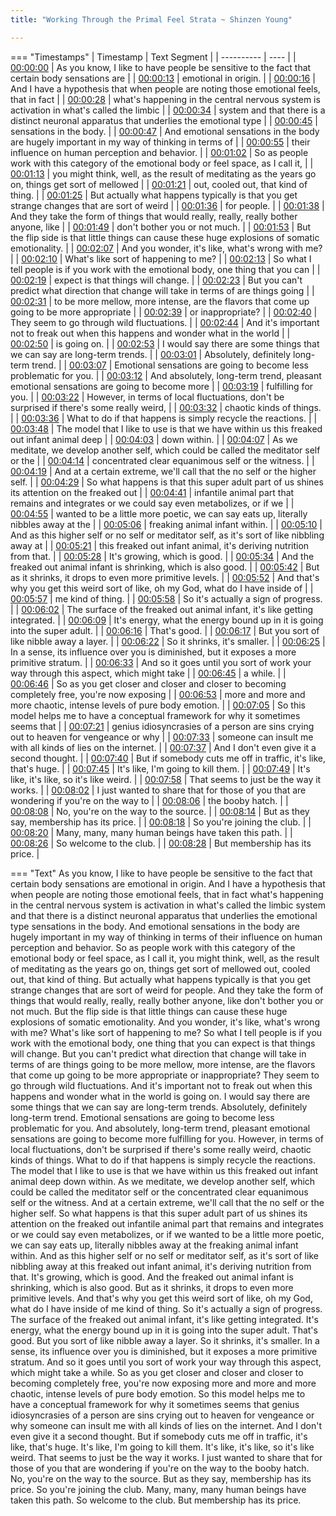 ```yaml
---
title: "Working Through the Primal Feel Strata ~ Shinzen Young"

---
```

=== "Timestamps"
    | Timestamp | Text Segment |
    | ---------- | ----  |
    | [00:00:00](https://www.youtube.com/watch?v=zvcGvR_gnBE&t=0) |  As you know, I like to have people be sensitive to the fact that certain body sensations are |
    | [00:00:13](https://www.youtube.com/watch?v=zvcGvR_gnBE&t=13) |  emotional in origin. |
    | [00:00:16](https://www.youtube.com/watch?v=zvcGvR_gnBE&t=16) |  And I have a hypothesis that when people are noting those emotional feels, that in fact |
    | [00:00:28](https://www.youtube.com/watch?v=zvcGvR_gnBE&t=28) |  what's happening in the central nervous system is activation in what's called the limbic |
    | [00:00:34](https://www.youtube.com/watch?v=zvcGvR_gnBE&t=34) |  system and that there is a distinct neuronal apparatus that underlies the emotional type |
    | [00:00:45](https://www.youtube.com/watch?v=zvcGvR_gnBE&t=45) |  sensations in the body. |
    | [00:00:47](https://www.youtube.com/watch?v=zvcGvR_gnBE&t=47) |  And emotional sensations in the body are hugely important in my way of thinking in terms of |
    | [00:00:55](https://www.youtube.com/watch?v=zvcGvR_gnBE&t=55) |  their influence on human perception and behavior. |
    | [00:01:02](https://www.youtube.com/watch?v=zvcGvR_gnBE&t=62) |  So as people work with this category of the emotional body or feel space, as I call it, |
    | [00:01:13](https://www.youtube.com/watch?v=zvcGvR_gnBE&t=73) |  you might think, well, as the result of meditating as the years go on, things get sort of mellowed |
    | [00:01:21](https://www.youtube.com/watch?v=zvcGvR_gnBE&t=81) |  out, cooled out, that kind of thing. |
    | [00:01:25](https://www.youtube.com/watch?v=zvcGvR_gnBE&t=85) |  But actually what happens typically is that you get strange changes that are sort of weird |
    | [00:01:36](https://www.youtube.com/watch?v=zvcGvR_gnBE&t=96) |  for people. |
    | [00:01:38](https://www.youtube.com/watch?v=zvcGvR_gnBE&t=98) |  And they take the form of things that would really, really, really bother anyone, like |
    | [00:01:49](https://www.youtube.com/watch?v=zvcGvR_gnBE&t=109) |  don't bother you or not much. |
    | [00:01:53](https://www.youtube.com/watch?v=zvcGvR_gnBE&t=113) |  But the flip side is that little things can cause these huge explosions of somatic emotionality. |
    | [00:02:07](https://www.youtube.com/watch?v=zvcGvR_gnBE&t=127) |  And you wonder, it's like, what's wrong with me? |
    | [00:02:10](https://www.youtube.com/watch?v=zvcGvR_gnBE&t=130) |  What's like sort of happening to me? |
    | [00:02:13](https://www.youtube.com/watch?v=zvcGvR_gnBE&t=133) |  So what I tell people is if you work with the emotional body, one thing that you can |
    | [00:02:19](https://www.youtube.com/watch?v=zvcGvR_gnBE&t=139) |  expect is that things will change. |
    | [00:02:23](https://www.youtube.com/watch?v=zvcGvR_gnBE&t=143) |  But you can't predict what direction that change will take in terms of are things going |
    | [00:02:31](https://www.youtube.com/watch?v=zvcGvR_gnBE&t=151) |  to be more mellow, more intense, are the flavors that come up going to be more appropriate |
    | [00:02:39](https://www.youtube.com/watch?v=zvcGvR_gnBE&t=159) |  or inappropriate? |
    | [00:02:40](https://www.youtube.com/watch?v=zvcGvR_gnBE&t=160) |  They seem to go through wild fluctuations. |
    | [00:02:44](https://www.youtube.com/watch?v=zvcGvR_gnBE&t=164) |  And it's important not to freak out when this happens and wonder what in the world |
    | [00:02:50](https://www.youtube.com/watch?v=zvcGvR_gnBE&t=170) |  is going on. |
    | [00:02:53](https://www.youtube.com/watch?v=zvcGvR_gnBE&t=173) |  I would say there are some things that we can say are long-term trends. |
    | [00:03:01](https://www.youtube.com/watch?v=zvcGvR_gnBE&t=181) |  Absolutely, definitely long-term trend. |
    | [00:03:07](https://www.youtube.com/watch?v=zvcGvR_gnBE&t=187) |  Emotional sensations are going to become less problematic for you. |
    | [00:03:12](https://www.youtube.com/watch?v=zvcGvR_gnBE&t=192) |  And absolutely, long-term trend, pleasant emotional sensations are going to become more |
    | [00:03:19](https://www.youtube.com/watch?v=zvcGvR_gnBE&t=199) |  fulfilling for you. |
    | [00:03:22](https://www.youtube.com/watch?v=zvcGvR_gnBE&t=202) |  However, in terms of local fluctuations, don't be surprised if there's some really weird, |
    | [00:03:32](https://www.youtube.com/watch?v=zvcGvR_gnBE&t=212) |  chaotic kinds of things. |
    | [00:03:36](https://www.youtube.com/watch?v=zvcGvR_gnBE&t=216) |  What to do if that happens is simply recycle the reactions. |
    | [00:03:48](https://www.youtube.com/watch?v=zvcGvR_gnBE&t=228) |  The model that I like to use is that we have within us this freaked out infant animal deep |
    | [00:04:03](https://www.youtube.com/watch?v=zvcGvR_gnBE&t=243) |  down within. |
    | [00:04:07](https://www.youtube.com/watch?v=zvcGvR_gnBE&t=247) |  As we meditate, we develop another self, which could be called the meditator self or the |
    | [00:04:14](https://www.youtube.com/watch?v=zvcGvR_gnBE&t=254) |  concentrated clear equanimous self or the witness. |
    | [00:04:19](https://www.youtube.com/watch?v=zvcGvR_gnBE&t=259) |  And at a certain extreme, we'll call that the no self or the higher self. |
    | [00:04:29](https://www.youtube.com/watch?v=zvcGvR_gnBE&t=269) |  So what happens is that this super adult part of us shines its attention on the freaked out |
    | [00:04:41](https://www.youtube.com/watch?v=zvcGvR_gnBE&t=281) |  infantile animal part that remains and integrates or we could say even metabolizes, or if we |
    | [00:04:55](https://www.youtube.com/watch?v=zvcGvR_gnBE&t=295) |  wanted to be a little more poetic, we can say eats up, literally nibbles away at the |
    | [00:05:06](https://www.youtube.com/watch?v=zvcGvR_gnBE&t=306) |  freaking animal infant within. |
    | [00:05:10](https://www.youtube.com/watch?v=zvcGvR_gnBE&t=310) |  And as this higher self or no self or meditator self, as it's sort of like nibbling away at |
    | [00:05:21](https://www.youtube.com/watch?v=zvcGvR_gnBE&t=321) |  this freaked out infant animal, it's deriving nutrition from that. |
    | [00:05:28](https://www.youtube.com/watch?v=zvcGvR_gnBE&t=328) |  It's growing, which is good. |
    | [00:05:34](https://www.youtube.com/watch?v=zvcGvR_gnBE&t=334) |  And the freaked out animal infant is shrinking, which is also good. |
    | [00:05:42](https://www.youtube.com/watch?v=zvcGvR_gnBE&t=342) |  But as it shrinks, it drops to even more primitive levels. |
    | [00:05:52](https://www.youtube.com/watch?v=zvcGvR_gnBE&t=352) |  And that's why you get this weird sort of like, oh my God, what do I have inside of |
    | [00:05:57](https://www.youtube.com/watch?v=zvcGvR_gnBE&t=357) |  me kind of thing. |
    | [00:05:58](https://www.youtube.com/watch?v=zvcGvR_gnBE&t=358) |  So it's actually a sign of progress. |
    | [00:06:02](https://www.youtube.com/watch?v=zvcGvR_gnBE&t=362) |  The surface of the freaked out animal infant, it's like getting integrated. |
    | [00:06:09](https://www.youtube.com/watch?v=zvcGvR_gnBE&t=369) |  It's energy, what the energy bound up in it is going into the super adult. |
    | [00:06:16](https://www.youtube.com/watch?v=zvcGvR_gnBE&t=376) |  That's good. |
    | [00:06:17](https://www.youtube.com/watch?v=zvcGvR_gnBE&t=377) |  But you sort of like nibble away a layer. |
    | [00:06:22](https://www.youtube.com/watch?v=zvcGvR_gnBE&t=382) |  So it shrinks, it's smaller. |
    | [00:06:25](https://www.youtube.com/watch?v=zvcGvR_gnBE&t=385) |  In a sense, its influence over you is diminished, but it exposes a more primitive stratum. |
    | [00:06:33](https://www.youtube.com/watch?v=zvcGvR_gnBE&t=393) |  And so it goes until you sort of work your way through this aspect, which might take |
    | [00:06:45](https://www.youtube.com/watch?v=zvcGvR_gnBE&t=405) |  a while. |
    | [00:06:46](https://www.youtube.com/watch?v=zvcGvR_gnBE&t=406) |  So as you get closer and closer and closer to becoming completely free, you're now exposing |
    | [00:06:53](https://www.youtube.com/watch?v=zvcGvR_gnBE&t=413) |  more and more and more chaotic, intense levels of pure body emotion. |
    | [00:07:05](https://www.youtube.com/watch?v=zvcGvR_gnBE&t=425) |  So this model helps me to have a conceptual framework for why it sometimes seems that |
    | [00:07:21](https://www.youtube.com/watch?v=zvcGvR_gnBE&t=441) |  genius idiosyncrasies of a person are sins crying out to heaven for vengeance or why |
    | [00:07:33](https://www.youtube.com/watch?v=zvcGvR_gnBE&t=453) |  someone can insult me with all kinds of lies on the internet. |
    | [00:07:37](https://www.youtube.com/watch?v=zvcGvR_gnBE&t=457) |  And I don't even give it a second thought. |
    | [00:07:40](https://www.youtube.com/watch?v=zvcGvR_gnBE&t=460) |  But if somebody cuts me off in traffic, it's like, that's huge. |
    | [00:07:45](https://www.youtube.com/watch?v=zvcGvR_gnBE&t=465) |  It's like, I'm going to kill them. |
    | [00:07:49](https://www.youtube.com/watch?v=zvcGvR_gnBE&t=469) |  It's like, it's like, so it's like weird. |
    | [00:07:58](https://www.youtube.com/watch?v=zvcGvR_gnBE&t=478) |  That seems to just be the way it works. |
    | [00:08:02](https://www.youtube.com/watch?v=zvcGvR_gnBE&t=482) |  I just wanted to share that for those of you that are wondering if you're on the way to |
    | [00:08:06](https://www.youtube.com/watch?v=zvcGvR_gnBE&t=486) |  the booby hatch. |
    | [00:08:08](https://www.youtube.com/watch?v=zvcGvR_gnBE&t=488) |  No, you're on the way to the source. |
    | [00:08:14](https://www.youtube.com/watch?v=zvcGvR_gnBE&t=494) |  But as they say, membership has its price. |
    | [00:08:18](https://www.youtube.com/watch?v=zvcGvR_gnBE&t=498) |  So you're joining the club. |
    | [00:08:20](https://www.youtube.com/watch?v=zvcGvR_gnBE&t=500) |  Many, many, many human beings have taken this path. |
    | [00:08:26](https://www.youtube.com/watch?v=zvcGvR_gnBE&t=506) |  So welcome to the club. |
    | [00:08:28](https://www.youtube.com/watch?v=zvcGvR_gnBE&t=508) |  But membership has its price. |

=== "Text"
     As you know, I like to have people be sensitive to the fact that certain body sensations are emotional in origin. And I have a hypothesis that when people are noting those emotional feels, that in fact what's happening in the central nervous system is activation in what's called the limbic system and that there is a distinct neuronal apparatus that underlies the emotional type sensations in the body. And emotional sensations in the body are hugely important in my way of thinking in terms of their influence on human perception and behavior. So as people work with this category of the emotional body or feel space, as I call it, you might think, well, as the result of meditating as the years go on, things get sort of mellowed out, cooled out, that kind of thing. But actually what happens typically is that you get strange changes that are sort of weird for people. And they take the form of things that would really, really, really bother anyone, like don't bother you or not much. But the flip side is that little things can cause these huge explosions of somatic emotionality. And you wonder, it's like, what's wrong with me? What's like sort of happening to me? So what I tell people is if you work with the emotional body, one thing that you can expect is that things will change. But you can't predict what direction that change will take in terms of are things going to be more mellow, more intense, are the flavors that come up going to be more appropriate or inappropriate? They seem to go through wild fluctuations. And it's important not to freak out when this happens and wonder what in the world is going on. I would say there are some things that we can say are long-term trends. Absolutely, definitely long-term trend. Emotional sensations are going to become less problematic for you. And absolutely, long-term trend, pleasant emotional sensations are going to become more fulfilling for you. However, in terms of local fluctuations, don't be surprised if there's some really weird, chaotic kinds of things. What to do if that happens is simply recycle the reactions. The model that I like to use is that we have within us this freaked out infant animal deep down within. As we meditate, we develop another self, which could be called the meditator self or the concentrated clear equanimous self or the witness. And at a certain extreme, we'll call that the no self or the higher self. So what happens is that this super adult part of us shines its attention on the freaked out infantile animal part that remains and integrates or we could say even metabolizes, or if we wanted to be a little more poetic, we can say eats up, literally nibbles away at the freaking animal infant within. And as this higher self or no self or meditator self, as it's sort of like nibbling away at this freaked out infant animal, it's deriving nutrition from that. It's growing, which is good. And the freaked out animal infant is shrinking, which is also good. But as it shrinks, it drops to even more primitive levels. And that's why you get this weird sort of like, oh my God, what do I have inside of me kind of thing. So it's actually a sign of progress. The surface of the freaked out animal infant, it's like getting integrated. It's energy, what the energy bound up in it is going into the super adult. That's good. But you sort of like nibble away a layer. So it shrinks, it's smaller. In a sense, its influence over you is diminished, but it exposes a more primitive stratum. And so it goes until you sort of work your way through this aspect, which might take a while. So as you get closer and closer and closer to becoming completely free, you're now exposing more and more and more chaotic, intense levels of pure body emotion. So this model helps me to have a conceptual framework for why it sometimes seems that genius idiosyncrasies of a person are sins crying out to heaven for vengeance or why someone can insult me with all kinds of lies on the internet. And I don't even give it a second thought. But if somebody cuts me off in traffic, it's like, that's huge. It's like, I'm going to kill them. It's like, it's like, so it's like weird. That seems to just be the way it works. I just wanted to share that for those of you that are wondering if you're on the way to the booby hatch. No, you're on the way to the source. But as they say, membership has its price. So you're joining the club. Many, many, many human beings have taken this path. So welcome to the club. But membership has its price.